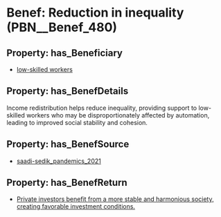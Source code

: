 # Benef: __Reduction in inequality__ (PBN__Benef_480)

## Property: has_Beneficiary

* [low-skilled workers](../Stakeholder/PBN__Stakeholder_212)

## Property: has_BenefDetails

Income redistribution helps reduce inequality, providing support to low-skilled workers who may be disproportionately affected by automation, leading to improved social stability and cohesion.

## Property: has_BenefSource

* [saadi-sedik_pandemics_2021](../Article/PBN__Article_98)

## Property: has_BenefReturn

* [Private investors benefit from a more stable and harmonious society, creating favorable investment conditions.](../BenefReturn/PBN__BenefReturn_523)

